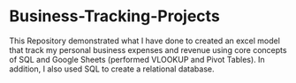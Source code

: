 # Business-Tracking-Projects
This Repository demonstrated what I have done to created an excel model that track my personal business expenses and revenue using core concepts of SQL and
Google Sheets (performed VLOOKUP and Pivot Tables).
In addition, I also used SQL to create a relational database.
